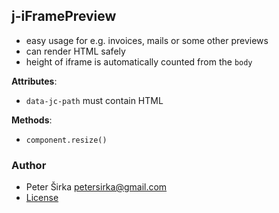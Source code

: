 ## j-iFramePreview

- easy usage for e.g. invoices, mails or some other previews
- can render HTML safely
- height of iframe is automatically counted from the `body`

__Attributes__:
- `data-jc-path` must contain HTML

__Methods__:
- `component.resize()`

### Author

- Peter Širka <petersirka@gmail.com>
- [License](https://www.totaljs.com/license/)